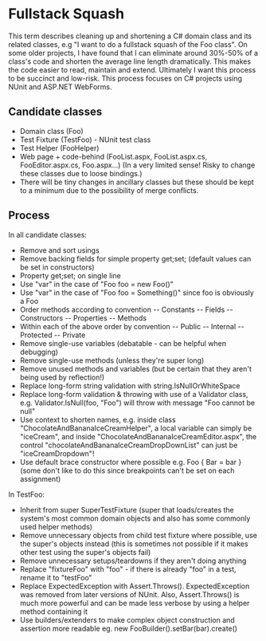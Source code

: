 # Fullstack Squash

This term describes cleaning up and shortening a C# domain class and its related classes, e.g "I want to do a fullstack squash of the Foo class". On some older projects, I have found that I can eliminate around 30%-50% of a class's code and shorten the average line length dramatically. This makes the code easier to read, maintain and extend. Ultimately I want this process to be succinct and low-risk. This process focuses on C# projects using NUnit and ASP.NET WebForms.

## Candidate classes
- Domain class (Foo)
- Test Fixture (TestFoo) - NUnit test class
- Test Helper (FooHelper)
- Web page + code-behind  (FooList.aspx, FooList.aspx.cs, FooEditor.aspx.cs, Foo.aspx...) (In a very limited sense! Risky to change these classes due to loose bindings.)
- There will be tiny changes in ancillary classes but these should be kept to a minimum due to the possibility of merge conflicts.

## Process

In all candidate classes:
- Remove and sort usings
- Remove backing fields for simple property get;set; (default values can be set in constructors)
- Property get;set; on single line
- Use "var" in the case of "Foo foo = new Foo()"
- Use "var" in the case of "Foo foo = Something()" since foo is obviously a Foo
- Order methods according to convention
-- Constants
-- Fields
-- Constructors
-- Properties
-- Methods
- Within each of the above order by convention
-- Public
-- Internal
-- Protected
-- Private
- Remove single-use variables (debatable - can be helpful when debugging)
- Remove single-use methods (unless they're super long)
- Remove unused methods and variables (but be certain that they aren't being used by reflection!)
- Replace long-form string validation with string.IsNullOrWhiteSpace
- Replace long-form validation & throwing with use of a Validator class, e.g. Validator.IsNull(foo, "Foo") will throw with message "Foo cannot be null"
- Use context to shorten names, e.g. inside class "ChocolateAndBananaIceCreamHelper", a local variable can simply be "iceCream", and inside "ChocolateAndBananaIceCreamEditor.aspx", the control "chocolateAndBananaIceCreamDropDownList" can just be "iceCreamDropdown"!
- Use default brace constructor where possible e.g. Foo { Bar = bar } (some don't like to do this since breakpoints can't be set on each assignment)

In TestFoo:
- Inherit from super SuperTestFixture (super that loads/creates the system's most common domain objects and also has some commonly used helper methods)
- Remove unnecessary objects from child test fixture where possible, use the super's objects instead (this is sometimes not possible if it makes other test using the super's objects fail)
- Remove unnecessary setups/teardowns if they aren't doing anything
- Replace "fixtureFoo" with "foo" - if there is already "foo" in a test, rename it to "testFoo"
- Replace ExpectedException with Assert.Throws(). ExpectedException was removed from later versions of NUnit. Also, Assert.Throws() is much more powerful and can be made less verbose by using a helper method containing it
- Use builders/extenders to make complex object construction and assertion more readable eg.  new FooBuilder().setBar(bar).create()
